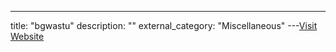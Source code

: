 ---
title: "bgwastu"
description: ""
external_category: "Miscellaneous"
---[Visit Website](https://github.com/bgwastu)

